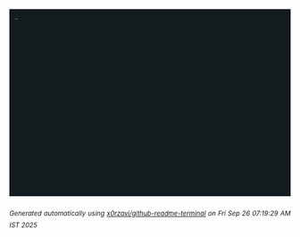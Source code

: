 <div align="justify">
<picture>
    <source media="(prefers-color-scheme: dark)" srcset="./output.gif">
    <source media="(prefers-color-scheme: light)" srcset="./output.gif">
    <img alt="GIFOS" src="output.gif">
</picture>

<sub><i>Generated automatically using [x0rzavi/github-readme-terminal](https://github.com/x0rzavi/github-readme-terminal) on Fri Sep 26 07:19:29 AM IST 2025</i></sub>

<!-- <details>
<summary>More details</summary>

</details> -->
</div>

<!-- Image deletion URL: NONE -->